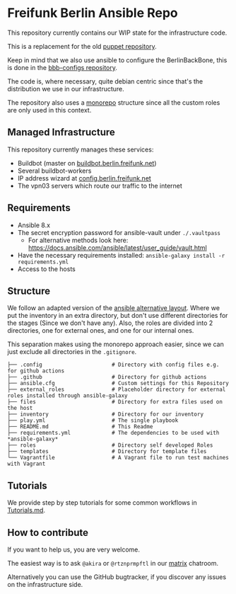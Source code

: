 # Freifunk Berlin Ansible Repo

This repository currently contains our WIP state for the infrastructure code.

This is a replacement for the old [puppet repository](https://github.com/freifunk-berlin/puppet).

Keep in mind that we also use ansible to configure the BerlinBackBone, this is done in the [bbb-configs repository](https://github.com/freifunk-berlin/bbb-configs).

The code is, where necessary, quite debian centric since that's the distribution we use in our infrastructure.

The repository also uses a [monorepo](https://en.wikipedia.org/wiki/Monorepo) structure since all the custom roles are only used in this context.

## Managed Infrastructure

This repository currently manages these services:

- Buildbot (master on [buildbot.berlin.freifunk.net](https://buildbot.berlin.freifunk.net/))
- Several buildbot-workers
- IP address wizard at [config.berlin.freifunk.net](https://config.berlin.freifunk.net/)
- The vpn03 servers which route our traffic to the internet

## Requirements

- Ansible 8.x 
- The secret encryption password for ansible-vault under `./.vaultpass`
  - For alternative methods look here: <https://docs.ansible.com/ansible/latest/user_guide/vault.html>
- Have the necessary requirements installed: `ansible-galaxy install -r requirements.yml`
- Access to the hosts

## Structure

We follow an adapted version of the [ansible alternative layout](https://docs.ansible.com/ansible/2.8/user_guide/playbooks_best_practices.html#alternative-directory-layout).
Where we put the inventory in an extra directory, but don't use different directories for the stages (Since we don't have any).
Also, the roles are divided into 2 directories, one for external ones, and one for our internal ones.

This separation makes using the monorepo approach easier, since we can just exclude all directories in the `.gitignore`.

```
├── .config                      # Directory with config files e.g. for github actions
├── .github                      # Directory for github actions
├── ansible.cfg                  # Custom settings for this Repository
├── external_roles               # Placeholder directory for external roles installed through ansible-galaxy
├── files                        # Directory for extra files used on the host
├── inventory                    # Directory for our inventory
├── play.yml                     # The single playbook
├── README.md                    # This Readme
├── requirements.yml             # The dependencies to be used with *ansible-galaxy*
├── roles                        # Directory self developed Roles
├── templates                    # Directory for template files
└── Vagrantfile                  # A Vagrant file to run test machines with Vagrant
```

## Tutorials

We provide step by step tutorials for some common workflows in [Tutorials.md](Tutorials.md).

## How to contribute

If you want to help us, you are very welcome.

The easiest way is to ask `@akira` or `@rtznprmpftl` in our [matrix](https://app.element.io/#/room/#berlin.freifunk.net:matrix.org) chatroom.

Alternatively you can use the GitHub bugtracker, if you discover any issues on the infrastructure side.
